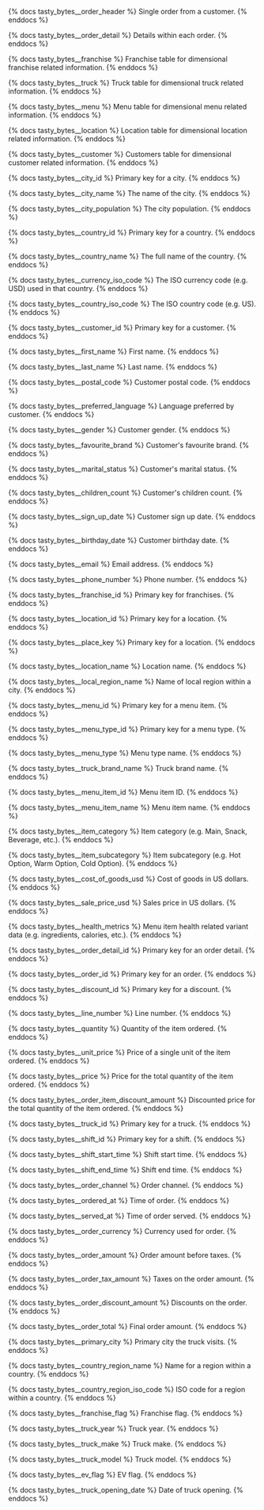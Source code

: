 {% docs tasty_bytes__order_header %}
Single order from a customer.
{% enddocs %}

{% docs tasty_bytes__order_detail %}
Details within each order.
{% enddocs %}

{% docs tasty_bytes__franchise %}
Franchise table for dimensional franchise related information.
{% enddocs %}

{% docs tasty_bytes__truck %}
Truck table for dimensional truck related information.
{% enddocs %}

{% docs tasty_bytes__menu %}
Menu table for dimensional menu related information.
{% enddocs %}

{% docs tasty_bytes__location %}
Location table for dimensional location related information.
{% enddocs %}

{% docs tasty_bytes__customer %}
Customers table for dimensional customer related information.
{% enddocs %}

{% docs tasty_bytes__city_id %}
Primary key for a city.
{% enddocs %}

{% docs tasty_bytes__city_name %}
The name of the city.
{% enddocs %}

{% docs tasty_bytes__city_population %}
The city population.
{% enddocs %}

{% docs tasty_bytes__country_id %}
Primary key for a country.
{% enddocs %}

{% docs tasty_bytes__country_name %}
The full name of the country.
{% enddocs %}

{% docs tasty_bytes__currency_iso_code %}
The ISO currency code (e.g. USD) used in that country.
{% enddocs %}

{% docs tasty_bytes__country_iso_code %}
The ISO country code (e.g. US).
{% enddocs %}

{% docs tasty_bytes__customer_id %}
Primary key for a customer.
{% enddocs %}

{% docs tasty_bytes__first_name %}
First name.
{% enddocs %}

{% docs tasty_bytes__last_name %}
Last name.
{% enddocs %}

{% docs tasty_bytes__postal_code %}
Customer postal code.
{% enddocs %}

{% docs tasty_bytes__preferred_language %}
Language preferred by customer.
{% enddocs %}

{% docs tasty_bytes__gender %}
Customer gender.
{% enddocs %}

{% docs tasty_bytes__favourite_brand %}
Customer's favourite brand.
{% enddocs %}

{% docs tasty_bytes__marital_status %}
Customer's marital status.
{% enddocs %}

{% docs tasty_bytes__children_count %}
Customer's children count.
{% enddocs %}

{% docs tasty_bytes__sign_up_date %}
Customer sign up date.
{% enddocs %}

{% docs tasty_bytes__birthday_date %}
Customer birthday date.
{% enddocs %}

{% docs tasty_bytes__email %}
Email address.
{% enddocs %}

{% docs tasty_bytes__phone_number %}
Phone number.
{% enddocs %}

{% docs tasty_bytes__franchise_id %}
Primary key for franchises.
{% enddocs %}

{% docs tasty_bytes__location_id %}
Primary key for a location.
{% enddocs %}

{% docs tasty_bytes__place_key %}
Primary key for a location.
{% enddocs %}

{% docs tasty_bytes__location_name %}
Location name.
{% enddocs %}

{% docs tasty_bytes__local_region_name %}
Name of local region within a city.
{% enddocs %}

{% docs tasty_bytes__menu_id %}
Primary key for a menu item.
{% enddocs %}

{% docs tasty_bytes__menu_type_id %}
Primary key for a menu type.
{% enddocs %}

{% docs tasty_bytes__menu_type %}
Menu type name.
{% enddocs %}

{% docs tasty_bytes__truck_brand_name %}
Truck brand name.
{% enddocs %}

{% docs tasty_bytes__menu_item_id %}
Menu item ID.
{% enddocs %}

{% docs tasty_bytes__menu_item_name %}
Menu item name.
{% enddocs %}

{% docs tasty_bytes__item_category %}
Item category (e.g. Main, Snack, Beverage, etc.).
{% enddocs %}

{% docs tasty_bytes__item_subcategory %}
Item subcategory (e.g. Hot Option, Warm Option, Cold Option).
{% enddocs %}

{% docs tasty_bytes__cost_of_goods_usd %}
Cost of goods in US dollars.
{% enddocs %}

{% docs tasty_bytes__sale_price_usd %}
Sales price in US dollars.
{% enddocs %}

{% docs tasty_bytes__health_metrics %}
Menu item health related variant data (e.g. ingredients, calories, etc.).
{% enddocs %}

{% docs tasty_bytes__order_detail_id %}
Primary key for an order detail.
{% enddocs %}

{% docs tasty_bytes__order_id %}
Primary key for an order.
{% enddocs %}

{% docs tasty_bytes__discount_id %}
Primary key for a discount.
{% enddocs %}

{% docs tasty_bytes__line_number %}
Line number.
{% enddocs %}

{% docs tasty_bytes__quantity %}
Quantity of the item ordered.
{% enddocs %}

{% docs tasty_bytes__unit_price %}
Price of a single unit of the item ordered.
{% enddocs %}

{% docs tasty_bytes__price %}
Price for the total quantity of the item ordered.
{% enddocs %}

{% docs tasty_bytes__order_item_discount_amount %}
Discounted price for the total quantity of the item ordered.
{% enddocs %}

{% docs tasty_bytes__truck_id %}
Primary key for a truck.
{% enddocs %}

{% docs tasty_bytes__shift_id %}
Primary key for a shift.
{% enddocs %}

{% docs tasty_bytes__shift_start_time %}
Shift start time.
{% enddocs %}

{% docs tasty_bytes__shift_end_time %}
Shift end time.
{% enddocs %}

{% docs tasty_bytes__order_channel %}
Order channel.
{% enddocs %}

{% docs tasty_bytes__ordered_at %}
Time of order.
{% enddocs %}

{% docs tasty_bytes__served_at %}
Time of order served.
{% enddocs %}

{% docs tasty_bytes__order_currency %}
Currency used for order.
{% enddocs %}

{% docs tasty_bytes__order_amount %}
Order amount before taxes.
{% enddocs %}

{% docs tasty_bytes__order_tax_amount %}
Taxes on the order amount.
{% enddocs %}

{% docs tasty_bytes__order_discount_amount %}
Discounts on the order.
{% enddocs %}

{% docs tasty_bytes__order_total %}
Final order amount.
{% enddocs %}

{% docs tasty_bytes__primary_city %}
Primary city the truck visits.
{% enddocs %}

{% docs tasty_bytes__country_region_name %}
Name for a region within a country.
{% enddocs %}

{% docs tasty_bytes__country_region_iso_code %}
ISO code for a region within a country.
{% enddocs %}

{% docs tasty_bytes__franchise_flag %}
Franchise flag.
{% enddocs %}

{% docs tasty_bytes__truck_year %}
Truck year.
{% enddocs %}

{% docs tasty_bytes__truck_make %}
Truck make.
{% enddocs %}

{% docs tasty_bytes__truck_model %}
Truck model.
{% enddocs %}

{% docs tasty_bytes__ev_flag %}
EV flag.
{% enddocs %}

{% docs tasty_bytes__truck_opening_date %}
Date of truck opening.
{% enddocs %}

